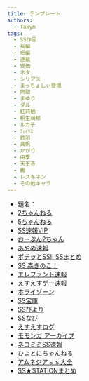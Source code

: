 ```yaml
---
title: テンプレート
authors:
  - Takym
tags:
  - SS作品
  - 長編
  - 短編
  - 連載
  - 安価
  - ネタ
  - シリアス
  - まっちょしぃ登場
  - 岡部
  - まゆり
  - ダル
  - 紅莉栖
  - 桐生萌郁
  - ルカ子
  - ﾌｪｲﾘｽ
  - 鈴羽
  - 真帆
  - かがり
  - 由季
  - 天王寺
  - 綯
  - レスキネン
  - その他キャラ
---
```

<!-- このファイルはまとめSS用のテンプレートです。 -->
<!-- 次はここから：https://ssmania.info/category/%e3%82%b7%e3%83%a5%e3%82%bf%e3%82%b2?page=6&sort=s -->
- 題名：
- [2ちゃんねる](http://viper.2ch.sc/test/read.cgi/news4vip/xxx)
- [5ちゃんねる](http://hebi.5ch.net/test/read.cgi/news4vip/xxx)
- [SS速報VIP](https://ex14.vip2ch.com/test/read.cgi/news4ssnip/xxx/)
- [おーぷん2ちゃん](https://hayabusa.open2ch.net/test/read.cgi/news4vip/xxx/)
- [あやめ速報](https://ayamevip.com/archives/xxx.html)
- [ポチッとSS!! SSまとめ](http://potittoss.blog.jp/archives/xxx.html)
- [SS 森きのこ！](http://morikinoko.com/archives/xxx.html)
- [エレファント速報](http://elephant.2chblog.jp/archives/xxx.html)
- [えすえすゲー速報](http://blog.livedoor.jp/h616r825/archives/xxx.html)
- [ホライゾーン](http://horahorazoon.blog134.fc2.com/blog-entry-xxx.html)
- [SS宝庫](http://sshouko.net/blog-entry-xxx.html)
- [SSびより](http://ssbiyori.blog.fc2.com/blog-entry-xxx.html)
- [SSなび](http://ss-navi.com/blog-entry-xxx.html)
- [えすえすログ](http://s2-log.com/archives/xxx.html)
- [モモンガ アーカイブ](http://sslog.ldblog.jp/archives/xxx.html)
- [ネコミミSS速報](http://ssblog614.blog.fc2.com/blog-entry-xxx.html)
- [ひよとにちゃんねる](http://142ch.blog90.fc2.com/blog-entry-xxx.html)
- [アムネジアｓｓ大全](http://amnesiataizen.blog.fc2.com/blog-entry-xxx.html)
- [SS★STATIONまとめ](http://ss-station.2chblog.jp/archives/xxx.html)
